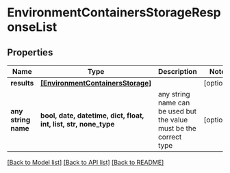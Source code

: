# EnvironmentContainersStorageResponseList


## Properties
Name | Type | Description | Notes
------------ | ------------- | ------------- | -------------
**results** | [**[EnvironmentContainersStorage]**](EnvironmentContainersStorage.md) |  | [optional] 
**any string name** | **bool, date, datetime, dict, float, int, list, str, none_type** | any string name can be used but the value must be the correct type | [optional]

[[Back to Model list]](../README.md#documentation-for-models) [[Back to API list]](../README.md#documentation-for-api-endpoints) [[Back to README]](../README.md)


